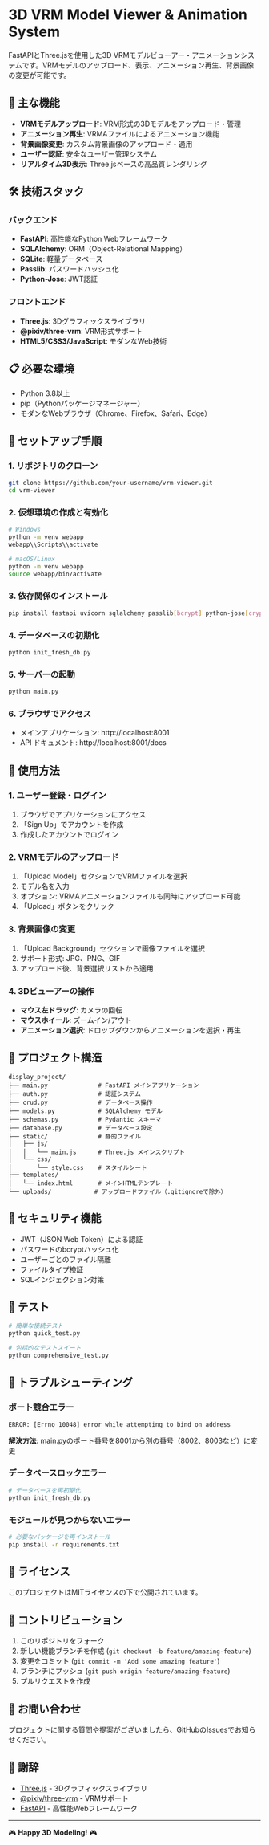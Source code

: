 # 3D VRM Model Viewer & Animation System

FastAPIとThree.jsを使用した3D VRMモデルビューアー・アニメーションシステムです。VRMモデルのアップロード、表示、アニメーション再生、背景画像の変更が可能です。

## 🌟 主な機能

- **VRMモデルアップロード**: VRM形式の3Dモデルをアップロード・管理
- **アニメーション再生**: VRMAファイルによるアニメーション機能
- **背景画像変更**: カスタム背景画像のアップロード・適用
- **ユーザー認証**: 安全なユーザー管理システム
- **リアルタイム3D表示**: Three.jsベースの高品質レンダリング

## 🛠️ 技術スタック

### バックエンド
- **FastAPI**: 高性能なPython Webフレームワーク
- **SQLAlchemy**: ORM（Object-Relational Mapping）
- **SQLite**: 軽量データベース
- **Passlib**: パスワードハッシュ化
- **Python-Jose**: JWT認証

### フロントエンド
- **Three.js**: 3Dグラフィックスライブラリ
- **@pixiv/three-vrm**: VRM形式サポート
- **HTML5/CSS3/JavaScript**: モダンなWeb技術

## 📋 必要な環境

- Python 3.8以上
- pip（Pythonパッケージマネージャー）
- モダンなWebブラウザ（Chrome、Firefox、Safari、Edge）

## 🚀 セットアップ手順

### 1. リポジトリのクローン
```bash
git clone https://github.com/your-username/vrm-viewer.git
cd vrm-viewer
```

### 2. 仮想環境の作成と有効化
```bash
# Windows
python -m venv webapp
webapp\\Scripts\\activate

# macOS/Linux
python -m venv webapp
source webapp/bin/activate
```

### 3. 依存関係のインストール
```bash
pip install fastapi uvicorn sqlalchemy passlib[bcrypt] python-jose[cryptography] python-multipart Pillow
```

### 4. データベースの初期化
```bash
python init_fresh_db.py
```

### 5. サーバーの起動
```bash
python main.py
```

### 6. ブラウザでアクセス
- メインアプリケーション: http://localhost:8001
- API ドキュメント: http://localhost:8001/docs

## 📖 使用方法

### 1. ユーザー登録・ログイン
1. ブラウザでアプリケーションにアクセス
2. 「Sign Up」でアカウントを作成
3. 作成したアカウントでログイン

### 2. VRMモデルのアップロード
1. 「Upload Model」セクションでVRMファイルを選択
2. モデル名を入力
3. オプション: VRMAアニメーションファイルも同時にアップロード可能
4. 「Upload」ボタンをクリック

### 3. 背景画像の変更
1. 「Upload Background」セクションで画像ファイルを選択
2. サポート形式: JPG、PNG、GIF
3. アップロード後、背景選択リストから適用

### 4. 3Dビューアーの操作
- **マウス左ドラッグ**: カメラの回転
- **マウスホイール**: ズームイン/アウト
- **アニメーション選択**: ドロップダウンからアニメーションを選択・再生

## 🔧 プロジェクト構造

```
display_project/
├── main.py              # FastAPI メインアプリケーション
├── auth.py              # 認証システム
├── crud.py              # データベース操作
├── models.py            # SQLAlchemy モデル
├── schemas.py           # Pydantic スキーマ
├── database.py          # データベース設定
├── static/              # 静的ファイル
│   ├── js/
│   │   └── main.js      # Three.js メインスクリプト
│   └── css/
│       └── style.css    # スタイルシート
├── templates/
│   └── index.html       # メインHTMLテンプレート
└── uploads/            # アップロードファイル（.gitignoreで除外）
```

## 🔐 セキュリティ機能

- JWT（JSON Web Token）による認証
- パスワードのbcryptハッシュ化
- ユーザーごとのファイル隔離
- ファイルタイプ検証
- SQLインジェクション対策

## 🧪 テスト

```bash
# 簡単な接続テスト
python quick_test.py

# 包括的なテストスイート
python comprehensive_test.py
```

## 🐛 トラブルシューティング

### ポート競合エラー
```
ERROR: [Errno 10048] error while attempting to bind on address
```
**解決方法**: main.pyのポート番号を8001から別の番号（8002、8003など）に変更

### データベースロックエラー
```bash
# データベースを再初期化
python init_fresh_db.py
```

### モジュールが見つからないエラー
```bash
# 必要なパッケージを再インストール
pip install -r requirements.txt
```

## 📝 ライセンス

このプロジェクトはMITライセンスの下で公開されています。

## 🤝 コントリビューション

1. このリポジトリをフォーク
2. 新しい機能ブランチを作成 (`git checkout -b feature/amazing-feature`)
3. 変更をコミット (`git commit -m 'Add some amazing feature'`)
4. ブランチにプッシュ (`git push origin feature/amazing-feature`)
5. プルリクエストを作成

## 📧 お問い合わせ

プロジェクトに関する質問や提案がございましたら、GitHubのIssuesでお知らせください。

## 🙏 謝辞

- [Three.js](https://threejs.org/) - 3Dグラフィックスライブラリ
- [@pixiv/three-vrm](https://github.com/pixiv/three-vrm) - VRMサポート
- [FastAPI](https://fastapi.tiangolo.com/) - 高性能Webフレームワーク

---

🎮 **Happy 3D Modeling!** 🎮
